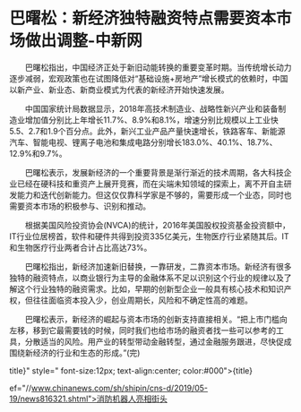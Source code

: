 # 巴曙松：新经济独特融资特点需要资本市场做出调整-中新网

　　巴曙松指出，中国经济正处于新旧动能转换的重要变革时期。当传统增长动力逐步减弱，宏观政策也在试图降低对“基础设施+房地产”增长模式的依赖时，中国以新产业、新业态、新商业模式为代表的新经济开始快速发展。

　　中国国家统计局数据显示，2018年高技术制造业、战略性新兴产业和装备制造业增加值分别比上年增长11.7%、8.9%和8.1%，增速分别比规模以上工业快5.5、2.7和1.9个百分点。此外，新兴工业产品产量快速增长，铁路客车、新能源汽车、智能电视、锂离子电池和集成电路分别增长183.0%、40.1%、18.7%、12.9%和9.7%。

　　巴曙松表示，发展新经济的一个重要背景是渐行渐近的技术周期，各大科技企业已经在硬科技和重资产上展开竞赛，而在尖端未知领域的探索上，离不开自主研发能力和迭代创新能力。但这仅仅靠科学家是不够的，需要形成一个业态，同时也需要资本市场的积极参与、识别和推动。

　　根据美国风险投资协会(NVCA)的统计，2016年美国股权投资基金投资额中，IT行业位居榜首，软件和硬件共得到投资335亿美元，生物医疗行业紧随其后。IT和生物医疗行业两者合计占比高达73%。

　　巴曙松指出，新经济加速新旧替换，一靠研发，二靠资本市场。新经济有很多独特的融资特点，以商业银行为主导的金融体系不足以识别这个行业的规律以及了解这个行业独特的融资需求。比如，早期的创新型企业一般具有核心技术和知识产权，但往往面临资本投入少，创业周期长，风险和不确定性高的难题。

　　巴曙松表示，新经济的崛起与资本市场的创新支持直接相关。“把上市门槛向左移，移到它最需要钱的时候，同时我们也给市场的融资者找一些可以参考的工具，分散适当的风险。用产业的转型带动金融转型，通过金融服务跟进，尽快促成围绕新经济的行业和生态的形成。”(完)

title}" style=" font-size:12px; text-align:center; color:#000">{title}

ef="//www.chinanews.com/sh/shipin/cns-d/2019/05-19/news816321.shtml">消防机器人亮相街头
